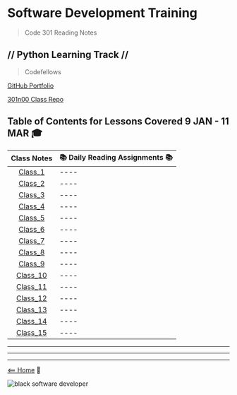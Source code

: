 # Software Development Training

> Code 301 Reading Notes

## // Python Learning Track //

> Codefellows

[GitHub Portfolio](https://github.com/AL0YSI0US)

[301n00 Class Repo](https://github.com/codefellows/seattle-xxx)

## Table of Contents for Lessons Covered 9 JAN - 11 MAR :mortar_board:


| **Class Notes** | :books: Daily Reading Assignments :books: |
| :-: | - |
| [Class_1](class-01.md) | ---- |
| [Class_2](class-02.md) | ---- |
| [Class_3](class-03.md) | ---- |
| [Class_4](class-04.md) | ---- |
| [Class_5](class-05.md) | ---- |
| [Class_6](class-06.md) | ---- |
| [Class_7](class-07.md) | ---- |
| [Class_8](class-08.md) | ---- |
| [Class_9](class-09.md) | ---- |
| [Class_10](class-10.md) | ---- |
| [Class_11](class-11.md) | ---- |
| [Class_12](class-12.md) | ---- |
| [Class_13](class-13.md) | ---- |
| [Class_14](class-14.md) | ---- |
| [Class_15](class-15.md) | ---- |

---

---

---

[<== Home](README.md) :house_with_garden:

![black software developer](https://encrypted-tbn0.gstatic.com/images?q=tbn:ANd9GcSXN3sI-yI8SsGjgR8pVIautdJCcHdHoiYS0w&usqp=CAU)
